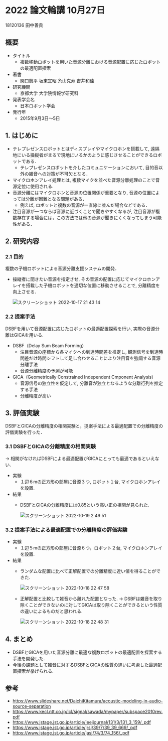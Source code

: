 # 2022 論文輪講 10月27日

18120136 田中善貴

## 概要
- タイトル
    - 複数移動ロボットを用いた音源分離における音源配置に応じたロボットの最適配置探索
- 著書 
    - 関口航平 坂東宜昭 糸山克寿 吉井和佳
- 研究機関
    - 京都大学 大学院情報学研究科
- 発表学会名
    - 日本ロボット学会
- 発行年
    - 2015年9月3日～5日

## 1. はじめに

- テレプレゼンスロボットとはディスプレイやマイクロホンを搭載して, 遠隔地にいる操縦者がまるで現地にいるかのように感じさせることができるロボットである．
    - テレプレゼンスロボットを介したコミュニケーションにおいて, 目的音以外の雑音への対策が不可欠となる． 
- マイクロホンアレイ処理とは, 複数マイクを並べた音源分離処理のことで音源定位に使用される.
- 音源分離にはマイクロホンと音源の位置関係が重要となり, 音源の位置によっては分離が困難となる問題がある．
    - 例えば, ロボットと複数の音源が一直線に並んだ場合などである．
- 注目音源が一つならば音源に近づくことで聞きやすくなるが, 注目音源が複数存在する場合には，この方法では他の音源が聞きにくくなってしまう可能性がある．

## 2. 研究内容

### 2.1 目的

複数の子機ロボットによる音源分離支援システムの開発．
  - 操縦者に聞きたい音源を指定させ, その音源の配置に応じてマイクロホンアレイを搭載した子機ロボットを適切な位置に移動させることで, 分離精度を向上させる．

     ![スクリーンショット 2022-10-17 21 43 14](https://user-images.githubusercontent.com/68012132/196179946-696b935b-1deb-4c24-ab9c-4b79b8e42ba8.png)

### 2.2 提案手法

DSBFを用いて音源配置に応じたロボットの最適配置探索を行い, 実際の音源分離はGICAを用いる.

- DSBF（Delay Sum Beam Forming）
    - 注目音源の座標から各マイクへの到達時間差を推定し, 観測信号を到達時間差だけ時間シフトして足し合わせることにより注目音を強調する音源分離手法
    - 音源分離精度の予測が可能
 - GICA（Geometrically Constrained Independent Cmponent Analysis）
    - 音源信号の独立性を仮定して, 分離音が独立となるような分離行列を推定する手法
    - 分離精度が高い

## 3. 評価実験

DSBFとGICAの分離精度の相関実験と，提案手法による最適配置での分離精度の評価実験を行った．

### 3.1 DSBFとGICAの分離精度の相関実験 
-> 相関がなければDSBFによる最適配置がGICAにとっても最適であるといえない.

- 実験
    - １辺６mの正方形の部屋に音源３つ, ロボット１台, マイクロホンアレイを設置.
- 結果
    - DSBFとGICAの分離精度には0.85という高い正の相関が見られた.
    
        ![スクリーンショット 2022-10-19 2 49 51](https://user-images.githubusercontent.com/68012132/196506758-2f13c869-6bb8-4b31-9842-7ceb83fb15ae.png)

### 3.2 提案手法による最適配置での分離精度の評価実験

- 実験
    - １辺５mの正方形の部屋に音源６つ，ロボット２台, マイクロホンアレイを設置.
- 結果
    - ランダムな配置に比べて正解配置での分離精度に近い値を得ることができた.

        ![スクリーンショット 2022-10-18 22 47 58](https://user-images.githubusercontent.com/68012132/196448070-c624a4d4-26d9-42b0-9d96-fc95fdb40939.png)
        
    - 正解配置と比較して雑音から離れた配置となった. -> DSBFは雑音を取り除くことができないのに対してGICAは取り除くことができるという性質の違いによるものだと思われる.
        
        ![スクリーンショット 2022-10-18 22 48 31](https://user-images.githubusercontent.com/68012132/196448207-dd5d455e-7002-452c-9785-a6d0c67d4b19.png)
        
## 4. まとめ

- DSBFとGICAを用いた音源分離に最適な複数ロボットの最適配置を探索する手法を開発した.
- 今後の課題として雑音に対するDSBFとGICAの性質の違いに考慮した最適配置探索が挙げられる.
        

## 参考
- https://www.slideshare.net/DaichiKitamura/acoustic-modeling-in-audio-source-separation
- https://www.kecl.ntt.co.jp/icl/signal/sawada/mypaper/subspace2010rev.pdf
- https://www.jstage.jst.go.jp/article/ieejjournal/131/3/131_3_159/_pdf
- https://www.jstage.jst.go.jp/article/jrsj/39/7/39_39_669/_pdf
- https://www.jstage.jst.go.jp/article/jasj/74/3/74_156/_pdf

